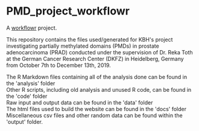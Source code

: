# PMD_project_workflowr

A [workflowr][] project.

[workflowr]: https://github.com/jdblischak/workflowr

This repository contains the files used/generated for KBH's project investigating partially methylated domains (PMDs) in prostate adenocarcinoma (PRAD) conducted under the supervision of Dr. Reka Toth at the German Cancer Research Center (DKFZ) in Heidelberg, Germany from October 7th to December 13th, 2019.  

The R Markdown files containing all of the analysis done can be found in the 'analysis' folder  
Other R scripts, including old analysis and unused R code, can be found in the 'code' folder  
Raw input and output data can be found in the 'data' folder  
The html files used to build the website can be found in the 'docs' folder  
Miscellaneous csv files and other random data can be found within the 'output' folder. 

